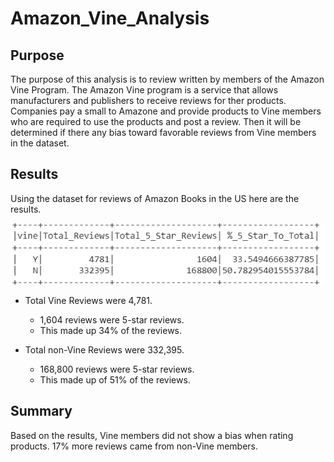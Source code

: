 # Amazon_Vine_Analysis

## Purpose

The purpose of this analysis is to review written by members of the Amazon Vine Program.  The Amazon Vine program is a service that allows manufacturers and publishers to receive reviews for ther products.  Companies pay a small to Amazone and provide products to Vine members who are required to use the products and post a review.
Then it will be determined if there any bias toward favorable reviews from Vine members in the dataset.

## Results

Using the dataset for reviews of Amazon Books in the US here are the results.

![This is an image](https://github.com/KyHicks/Amazon_Vine_Analysis/blob/main/images/vine_vs_non_vine.PNG)

* Total Vine Reviews were 4,781.
	* 1,604 reviews were 5-star reviews.
	* This made up 34% of the reviews.
	   
* Total non-Vine Reviews were 332,395.   
	* 168,800 reviews were 5-star reviews.
	* This made up of 51% of the reviews.


## Summary

Based on the results, Vine members did not show a bias when rating products.  17% more reviews came from non-Vine members.